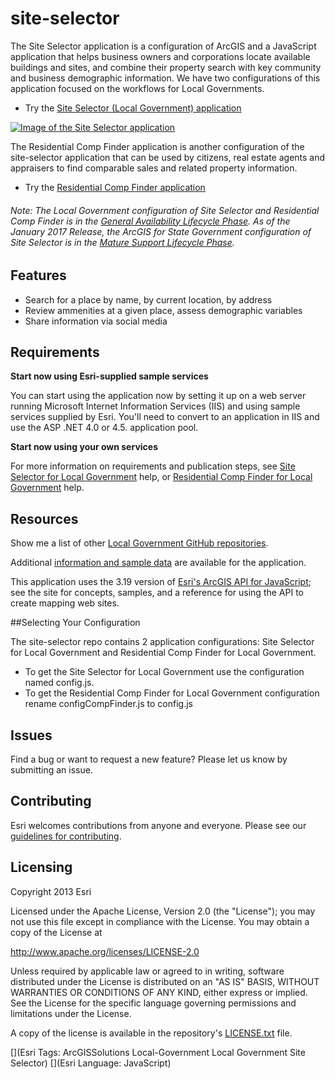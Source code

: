 site-selector
==============

The Site Selector application is a configuration of ArcGIS and a JavaScript application that helps business owners and corporations locate available buildings and sites, and combine their property search with key community and business demographic information. We have two configurations of this application focused on the workflows for Local Governments.

* Try the [Site Selector (Local Government) application](http://links.esri.com/localgovernment/tryit/SiteSelector)

[![Image of the Site Selector application](site-selector.png "Site Selector application")](http://links.esri.com/localgovernment/tryit/SiteSelector)

The Residential Comp Finder application is another configuration of the site-selector application that can be used by citizens, real estate agents and appraisers to find comparable sales and related property information.

* Try the [Residential Comp Finder application](http://links.esri.com/localgovernment/tryit/ResidentialCompFinder/)

###### Note: The Local Government configuration of Site Selector and Residential Comp Finder is in the [General Availability Lifecycle Phase](http://links.esri.com/Support/ProductLifeCycle). As of the January 2017 Release, the ArcGIS for State Government configuration of Site Selector is in the [Mature Support Lifecycle Phase](http://links.esri.com/Support/ProductLifeCycle).

## Features

* Search for a place by name, by current location, by address
* Review ammenities at a given place, assess demographic  variables
* Share information via social media

## Requirements

**Start now using Esri-supplied sample services**

You can start using the application now by setting it up on a web server running Microsoft Internet Information Services (IIS) and using sample services supplied by Esri.
You'll need to convert to an application in IIS and use the ASP .NET 4.0 or 4.5. application pool.

**Start now using your own services**

For more information on requirements and publication steps, see [Site Selector for Local Government](http://links.esri.com/localgovernment/help/SiteSelector) help, or [Residential Comp Finder for Local Government](http://links.esri.com/localgovernment/help/ResidentialCompFinder) help.

## Resources

Show me a list of other [Local Government GitHub repositories](http://esri.github.io/#Local-Government).

Additional [information and sample data](http://links.esri.com/localgovernment/help/SiteSelector)
are available for the application.

This application uses the 3.19 version of
[Esri's ArcGIS API for JavaScript](http://help.arcgis.com/en/webapi/javascript/arcgis/);
see the site for concepts, samples, and a reference for using the API to create mapping web sites.

##Selecting Your Configuration

The site-selector repo contains 2 application configurations: Site Selector for Local Government and Residential Comp Finder for Local Government.

* To get the Site Selector for Local Government use the configuration named config.js.
* To get the Residential Comp Finder for Local Government configuration rename configCompFinder.js to config.js

## Issues

Find a bug or want to request a new feature?  Please let us know by submitting an issue.

## Contributing

Esri welcomes contributions from anyone and everyone.
Please see our [guidelines for contributing](https://github.com/esri/contributing).

## Licensing

Copyright 2013 Esri

Licensed under the Apache License, Version 2.0 (the "License");
you may not use this file except in compliance with the License.
You may obtain a copy of the License at

   http://www.apache.org/licenses/LICENSE-2.0

Unless required by applicable law or agreed to in writing, software
distributed under the License is distributed on an "AS IS" BASIS,
WITHOUT WARRANTIES OR CONDITIONS OF ANY KIND, either express or implied.
See the License for the specific language governing permissions and
limitations under the License.

A copy of the license is available in the repository's
[LICENSE.txt](https://raw.github.com/Esri/site-selector/master/LICENSE.txt) file.

[](Esri Tags: ArcGISSolutions Local-Government Local Government Site Selector)
[](Esri Language: JavaScript)

